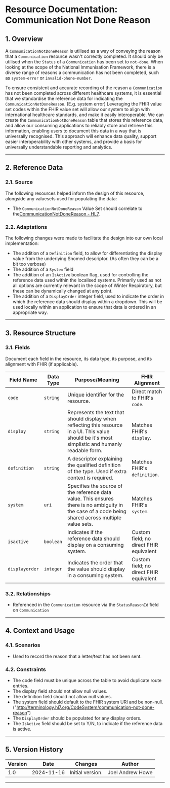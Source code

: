 # Resource Documentation: Communication Not Done Reason

## 1. Overview
A `CommunicationNotDoneReason` is utilised as a way of conveying the reason that a `Communication` resource wasn't correctly completed. It should only be utilised when the `Status` of a `Communication` has been set to `not-done`. When looking at the scope of the National Immunisation Framework, there is a diverse range of reasons a communication has not been completed, such as `system-error` or `invalid-phone-number`.

To ensure consistent and accurate recording of the reason a `Communication` has not been completed across different healthcare systems, it is essential that we standardise the reference data for indicating the `CommunicationNotDoneReason`. (E.g. system error) Leveraging the FHIR value set codes within the FHIR value set will allow our system to align with international healthcare standards, and make it easily interoperable. We can create the `CommunicationNotDoneReason` table that stores this reference data, and allow our consuming applications to reliably store and retrieve this information, enabling users to document this data in a way that is universally recognised. This approach will enhance data quality, support easier interoperability with other systems, and provide a basis for universally understandable reporting and analytics.


---

## 2. Reference Data
### 2.1. Source
The following resources helped inform the design of this resource, alongside any valuesets used for populating the data:
- The `CommunicationNotDoneReason` Value Set should correlate to the[CommunicationNotDoneReason - HL7](https://build.fhir.org/valueset-communication-not-done-reason.html).


### 2.2. Adaptations
The following changes were made to facilitate the design into our own local implementation:
- The addition of a `Definition` field, to allow for differentiating the display value from the underlying Snomed descriptor. (As often they can be a bit too verbose)
- The addition of a `System` field
- The addition of an `IsActive` boolean flag, used for controlling the reference data used within the localised systems. Primarily used as not all options are currently relevant in the scope of Winter Respiratory, but these can be dynamically changed at any point.
- The addition of a `DisplayOrder` integer field, used to indicate the order in which the reference data should display within a dropdown. This will be used locally within an application to ensure that data is ordered in an appropriate way.
- ---
## 3. Resource Structure
### 3.1. Fields
Document each field in the resource, its data type, its purpose, and its alignment with FHIR (if applicable).

| **Field Name**      | **Data Type**   | **Purpose/Meaning**                                                | **FHIR Alignment**                          |
|----------------------|-----------------|----------------------------------------------------------------------|---------------------------------------------|
| `code`                | `string`        | Unique identifier for the resource.                                | Direct match to FHIR's `code`.                |
| `display`              | `string`        | Represents the text that should display when reflecting this resource in a UI. This value should be it's most simplistic and humanly readable form.                                | Matches FHIR's `display`.                      |
| `definition`         | `string`          | A descriptor explaining the qualified definition of the type. Used if extra context is required.                                       | Matches FHIR's `definition`.                 |
| `system`      | `uri`        | Specifies the source of the reference data value. This ensures there is no ambiguity in the case of a code being shared across multiple value sets.        | Matches FHIR's `system`.    |
| `isactive`            | `boolean`       | Indicates if the reference data should display on a consuming system.  | Custom field; no direct FHIR equivalent
| `displayorder`            | `integer`       | Indicates the order that the value should display in a consuming system.                           | Custom field; no direct FHIR equivalent       |

### 3.2. Relationships
- Referenced in the `Communication` resource via the `StatusReasonId` field on `Communication`
---
## 4. Context and Usage
### 4.1. Scenarios
- Used to record the reason that a letter/text has not been sent.

### 4.2. Constraints
- The code field must be unique across the table to avoid duplicate route entries.
- The display field should not allow null values.
- The definition field should not allow null values.
- The system field should default to the FHIR system URI and be non-null.("http://terminology.hl7.org/CodeSystem/communication-not-done-reason")
- The `DisplayOrder` should be populated for any display orders.
- The `IsActive` field should be set to Y/N, to indicate if the reference data is active.
---

## 5. Version History

| **Version** | **Date**       | **Changes**                                | **Author**          |
|-------------|----------------|--------------------------------------------|---------------------|
| 1.0         | 2024-11-16     | Initial version.                           | Joel Andrew Howe       |


---
